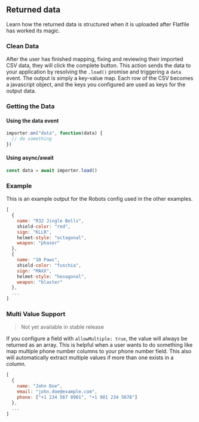## Returned data
Learn how the returned data is structured when it is uploaded after Flatfile has worked its magic.

### Clean Data
After the user has finished mapping, fixing and reviewing their imported CSV data, they will click the complete button. This action sends the data to your application by resolving the `.load()` promise and triggering a `data` event.
The output is simply a key-value map. Each row of the CSV becomes a javascript object, and the keys you configured are used as keys for the output data.

### Getting the Data

#### Using the data event
```js
importer.on("data", function(data) {
  // do something
})
```
#### Using async/await
```js
const data = await importer.load()
```

### Example
This is an example output for the Robots config used in the other examples.

```js
[
  {
    name: "R32 Jingle Bells",
    shield-color: "red",
    sign: "KLLR",
    helmet-style: "octagonal",
    weapon: "phaser"
  },
  {
    name: "10 Paws",
    shield-color: "fuschia",
    sign: "MAXX",
    helmet-style: "hexagonal",
    weapon: "blaster"
  },
  ...
]
```

### Multi Value Support

>Not yet available in stable release

If you configure a field with `allowMultiple: true`, the value will always be returned as an array. This is helpful when a user wants to do something like map multiple phone number columns to your phone number field.
This also will automatically extract multiple values if more than one exists in a column.

```js
[
  {
    name: "John Doe",
    email: "john.doe@example.com",
    phone: ["+1 234 567 8901", "+1 901 234 5678"]
  },
  ...
]
```

